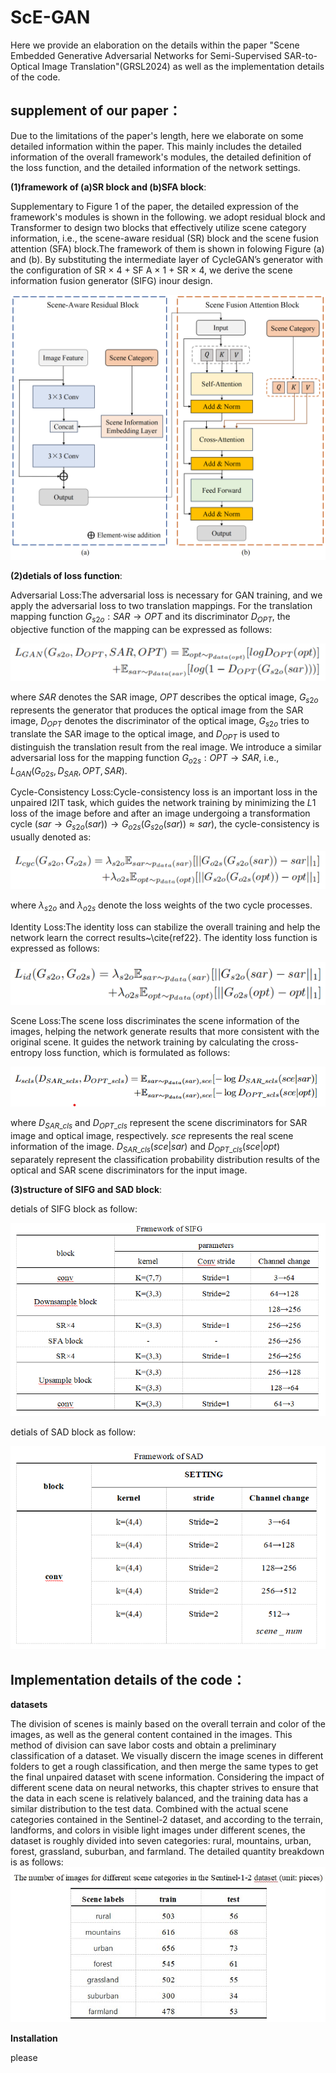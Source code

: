 # ScE-GAN
Here we provide an elaboration on the details within the paper "Scene Embedded Generative Adversarial Networks
for Semi-Supervised SAR-to-Optical Image Translation"(GRSL2024) as well as the implementation details of the code.

## supplement of our paper：
Due to the limitations of the paper's length, here we elaborate on some detailed information within the paper. This mainly includes the detailed information of the overall framework's modules, the detailed definition of the loss function, and the detailed information of the network settings. 

**(1)framework of (a)SR block and (b)SFA block**:

Supplementary to Figure 1 of the paper, the detailed expression of the framework's modules is shown in the following. 
we adopt residual block and Transformer to design two blocks that effectively utilize scene category information, i.e., the scene-aware residual (SR) block and the scene fusion attention (SFA) block.The framework of them is shown in folowing Figure (a) and (b).
By substituting the intermediate layer of CycleGAN’s generator with the configuration of SR × 4 + SF A × 1 + SR × 4, we derive the scene information fusion generator (SIFG) inour design.

<img src='imgs/Figure.png' width="800"/>

**(2)detials of loss function**:

Adversarial Loss:The adversarial loss is necessary for GAN training, and we apply the adversarial loss to two translation mappings. For the translation mapping function $G_{s2o}:SAR\rightarrow OPT$ and its discriminator $D_{OPT}$, the objective function of the mapping can be expressed as follows:

<img src='imgs/adloss.jpg'>

where $SAR$ denotes the SAR image, $OPT$ describes the optical image, $G_{s2o}$ represents the generator that produces the optical image from the SAR image, $D_{OPT}$ denotes the discriminator of the optical image, $G_{s2o}$ tries to translate the SAR image to the optical image, and $D_{OPT}$ is used to distinguish the translation result from the real image. We introduce a similar adversarial loss for the mapping function $G_{o2s}:OPT \rightarrow SAR$, i.e., $L_{GAN}(G_{o2s},D_{SAR},OPT,SAR)$.

Cycle-Consistency Loss:Cycle-consistency loss is an important loss in the unpaired I2IT task, which guides the network training by minimizing the $L1$ loss of the image before and after an image undergoing a transformation cycle ($sar\rightarrow G_{s2o}(sar))\rightarrow G_{o2s}(G_{s2o}(sar))\approx sar$), the cycle-consistency is usually denoted as:

<img src='imgs/cycloss.jpg' >

where $\lambda_{s2o}$ and $\lambda_{o2s}$ denote the loss weights of the two cycle processes.

Identity Loss:The identity loss can stabilize the overall training and help the network learn the correct results~\cite{ref22}. The identity loss function is expressed as follows:

<img src='imgs/idloss.jpg' >

Scene Loss:The scene loss discriminates the scene information of the images, helping the network generate results that more consistent with the original scene. It guides the network training by calculating the cross-entropy loss function, which is formulated as follows:

<img src='imgs/clsloss.jpg' >

where $D_{SAR\_cls}$ and $D_{OPT\_cls}$ represent the scene discriminators for SAR image and optical image, respectively. $sce$ represents the real scene information of the image. ${D_{SAR\_cls}}(sce|sar)$ and ${D_{OPT\_cls}}(sce|opt)$ separately represent the classification probability distribution results of the optical and SAR scene discriminators for the input image.

**(3)structure of SIFG and SAD block**:

detials of SIFG block as follow:

<img src='imgs/parag.jpg' >

detials of SAD block as follow:

<img src='imgs/parad.jpg' >

## Implementation details of the code：

**datasets**

The division of scenes is mainly based on the overall terrain and color of the images, as well as the general content contained in the images. This method of division can save labor costs and obtain a preliminary classification of a dataset. We visually discern the image scenes in different folders to get a rough classification, and then merge the same types to get the final unpaired dataset with scene information. Considering the impact of different scene data on neural networks, this chapter strives to ensure that the data in each scene is relatively balanced, and the training data has a similar distribution to the test data. Combined with the actual scene categories contained in the Sentinel-2 dataset, and according to the terrain, landforms, and colors in visible light images under different scenes, the dataset is roughly divided into seven categories: rural, mountains, urban, forest, grassland, suburban, and farmland. The detailed quantity breakdown is as follows:
<img src='imgs/classification.jpg' >

**Installation**

please 




